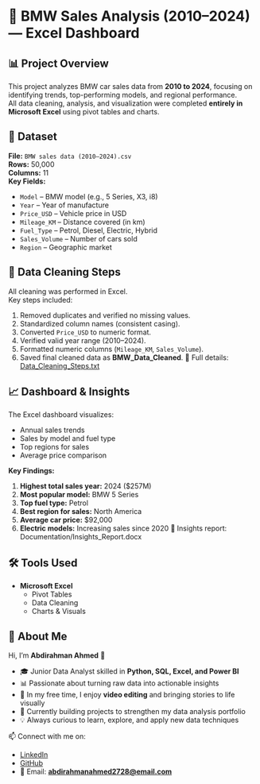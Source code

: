 # 🚗 BMW Sales Analysis (2010–2024) — Excel Dashboard

## 📊 Project Overview
This project analyzes BMW car sales data from **2010 to 2024**, focusing on identifying trends, top-performing models, and regional performance.  
All data cleaning, analysis, and visualization were completed **entirely in Microsoft Excel** using pivot tables and charts.

## 🧩 Dataset
**File:** `BMW sales data (2010–2024).csv`  
**Rows:** 50,000  
**Columns:** 11  
**Key Fields:**
- `Model` – BMW model (e.g., 5 Series, X3, i8)
- `Year` – Year of manufacture
- `Price_USD` – Vehicle price in USD
- `Mileage_KM` – Distance covered (in km)
- `Fuel_Type` – Petrol, Diesel, Electric, Hybrid
- `Sales_Volume` – Number of cars sold
- `Region` – Geographic market

 

## 🧹 Data Cleaning Steps
All cleaning was performed in Excel.  
Key steps included:
1. Removed duplicates and verified no missing values.  
2. Standardized column names (consistent casing).  
3. Converted `Price_USD` to numeric format.  
4. Verified valid year range (2010–2024).  
5. Formatted numeric columns (`Mileage_KM`, `Sales_Volume`).  
6. Saved final cleaned data as **BMW_Data_Cleaned**.
📄 Full details: [Data_Cleaning_Steps.txt](Documentation/Data_Cleaning_Steps.txt)



 

## 📈 Dashboard & Insights
The Excel dashboard visualizes:
- Annual sales trends  
- Sales by model and fuel type  
- Top regions for sales  
- Average price comparison  

**Key Findings:**
1. **Highest total sales year:** 2024 ($257M)  
2. **Most popular model:** BMW 5 Series  
3. **Top fuel type:** Petrol  
4. **Best region for sales:** North America  
5. **Average car price:** $92,000  
6. **Electric models:** Increasing sales since 2020 
📘 Insights report: Documentation/Insights_Report.docx 


## 🛠️ Tools Used
- **Microsoft Excel**
  - Pivot Tables  
  - Data Cleaning  
  - Charts & Visuals 

 

## 🙋 About Me
Hi, I’m **Abdirahman Ahmed** 👋  

- 🎓 Junior Data Analyst skilled in **Python, SQL, Excel, and Power BI**  
- 📊 Passionate about turning raw data into actionable insights  
- 🎥 In my free time, I enjoy **video editing** and bringing stories to life visually  
- 🌱 Currently building projects to strengthen my data analysis portfolio  
- 💡 Always curious to learn, explore, and apply new data techniques  

📫 Connect with me on:  
- [LinkedIn](https://www.linkedin.com/in/abdirahman-ahmed-b7841a343)  
- [GitHub](https://github.com/Abdirahman312)  
- 📧 Email: **abdirahmanahmed2728@email.com**
